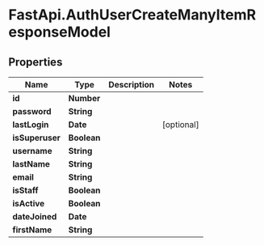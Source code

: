 # FastApi.AuthUserCreateManyItemResponseModel

## Properties
Name | Type | Description | Notes
------------ | ------------- | ------------- | -------------
**id** | **Number** |  | 
**password** | **String** |  | 
**lastLogin** | **Date** |  | [optional] 
**isSuperuser** | **Boolean** |  | 
**username** | **String** |  | 
**lastName** | **String** |  | 
**email** | **String** |  | 
**isStaff** | **Boolean** |  | 
**isActive** | **Boolean** |  | 
**dateJoined** | **Date** |  | 
**firstName** | **String** |  | 
